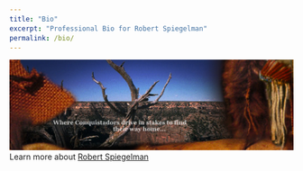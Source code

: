 ```yaml
---
title: "Bio"
excerpt: "Professional Bio for Robert Spiegelman"
permalink: /bio/
---
```

![Decorative Image](/images/gallery/section_2.jpg)
Learn more about [Robert Spiegelman](http://www.SullivanClinton.com/bio/)
